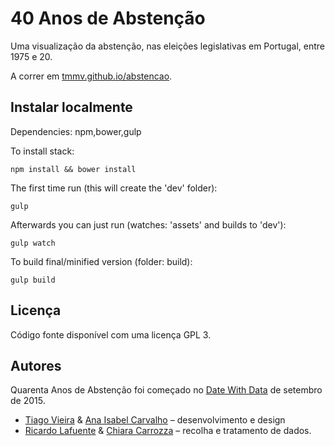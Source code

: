 # 40 Anos de Abstenção

Uma visualização da abstenção, nas eleições legislativas em Portugal, entre 1975 e 20.

A correr em [tmmv.github.io/abstencao](https://tmmv.github.io/abstencao).


## Instalar localmente

Dependencies: npm,bower,gulp

To install stack:

    npm install && bower install

The first time run (this will create the 'dev' folder):

    gulp
    
Afterwards you can just run (watches: 'assets' and builds to 'dev'):

    gulp watch

To build final/minified version (folder: build):

    gulp build
    

## Licença

Código fonte disponível com uma licença GPL 3.

## Autores

Quarenta Anos de Abstenção</strong> foi começado no [Date With Data](http://datewithdata.pt) de setembro de 2015.

 * [Tiago Vieira](http://tiagovieira.pt) &amp; [Ana Isabel Carvalho](http://twitter.com/aiscarvalho) &ndash; desenvolvimento e design
 * [Ricardo Lafuente](http://twitter.com/rlaf) &amp; [Chiara Carrozza](http://www.ces.uc.pt/investigadores/index.php?action=bio&amp;id_investigador=592) &ndash; recolha e tratamento de dados.
